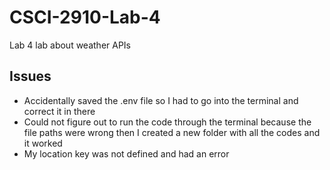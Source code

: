 # CSCI-2910-Lab-4
Lab 4 lab about weather APIs

## Issues
- Accidentally saved the .env file so I had to go into the terminal and correct it in there
- Could not figure out to run the code through the terminal because the file paths were wrong then I created a new folder with all the codes and it worked
- My location key was not defined and had an error
